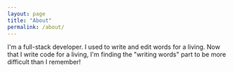 ```yaml
---
layout: page
title: "About"
permalink: /about/
---
```


I'm a full-stack developer. I used to write and edit words for a living. Now that I write code for a living, I'm finding the "writing words" part to be more difficult than I remember!
